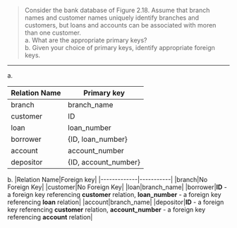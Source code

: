 > Consider the bank database of Figure 2.18. Assume that branch names
> and customer names uniquely identify branches and customers, but loans
> and accounts can be associated with moren than one customer. <br>
> a. What are the appropriate primary keys? <br>
> b. Given your choice of primary keys, identify appropriate foreign keys. 

--------------------------------

a. 

|Relation Name|Primary key|
|-------------|-----------|
|branch|branch_name|
|customer|ID|
|loan|loan_number|
|borrower|{ID, loan_number}|
|account|account_number|
|depositor|{ID, account_number}|

b. 
|Relation Name|Foreign key|
|-------------|-----------|
|branch|No Foreign Key|
|customer|No Foreign Key|
|loan|branch_name|
|borrower|**ID** - a foreign key referencing **customer** relation, **loan_number** - a foreign key referencing **loan** relation|
|account|branch_name|
|depositor|**ID** - a foreign key referencing **customer** relation, **account_number** - a foreign key referencing **account** relation|